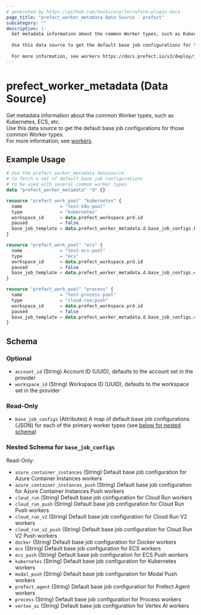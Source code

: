 ```yaml
---
# generated by https://github.com/hashicorp/terraform-plugin-docs
page_title: "prefect_worker_metadata Data Source - prefect"
subcategory: ""
description: |-
  Get metadata information about the common Worker types, such as Kubernetes, ECS, etc.
  
  Use this data source to get the default base job configurations for those common Worker types.
  
  For more information, see workers https://docs.prefect.io/v3/deploy/infrastructure-concepts/workers.
---
```


# prefect_worker_metadata (Data Source)

Get metadata information about the common Worker types, such as Kubernetes, ECS, etc.
<br>
Use this data source to get the default base job configurations for those common Worker types.
<br>
For more information, see [workers](https://docs.prefect.io/v3/deploy/infrastructure-concepts/workers).

## Example Usage

```terraform
# Use the prefect_worker_metadata datasource
# to fetch a set of default base job configurations
# to be used with several common worker types.
data "prefect_worker_metadata" "d" {}

resource "prefect_work_pool" "kubernetes" {
  name              = "test-k8s-pool"
  type              = "kubernetes"
  workspace_id      = data.prefect_workspace.prd.id
  paused            = false
  base_job_template = data.prefect_worker_metadata.d.base_job_configs.kubernetes
}

resource "prefect_work_pool" "ecs" {
  name              = "test-ecs-pool"
  type              = "ecs"
  workspace_id      = data.prefect_workspace.prd.id
  paused            = false
  base_job_template = data.prefect_worker_metadata.d.base_job_configs.ecs
}

resource "prefect_work_pool" "process" {
  name              = "test-process-pool"
  type              = "cloud-run:push"
  workspace_id      = data.prefect_workspace.prd.id
  paused            = false
  base_job_template = data.prefect_worker_metadata.d.base_job_configs.cloud_run_push
}
```

<!-- schema generated by tfplugindocs -->
## Schema

### Optional

- `account_id` (String) Account ID (UUID), defaults to the account set in the provider
- `workspace_id` (String) Workspace ID (UUID), defaults to the workspace set in the provider

### Read-Only

- `base_job_configs` (Attributes) A map of default base job configurations (JSON) for each of the primary worker types (see [below for nested schema](#nestedatt--base_job_configs))

<a id="nestedatt--base_job_configs"></a>
### Nested Schema for `base_job_configs`

Read-Only:

- `azure_container_instances` (String) Default base job configuration for Azure Container Instances workers
- `azure_container_instances_push` (String) Default base job configuration for Azure Container Instances Push workers
- `cloud_run` (String) Default base job configuration for Cloud Run workers
- `cloud_run_push` (String) Default base job configuration for Cloud Run Push workers
- `cloud_run_v2` (String) Default base job configuration for Cloud Run V2 workers
- `cloud_run_v2_push` (String) Default base job configuration for Cloud Run V2 Push workers
- `docker` (String) Default base job configuration for Docker workers
- `ecs` (String) Default base job configuration for ECS workers
- `ecs_push` (String) Default base job configuration for ECS Push workers
- `kubernetes` (String) Default base job configuration for Kubernetes workers
- `modal_push` (String) Default base job configuration for Modal Push workers
- `prefect_agent` (String) Default base job configuration for Prefect Agent workers
- `process` (String) Default base job configuration for Process workers
- `vertex_ai` (String) Default base job configuration for Vertex AI workers
